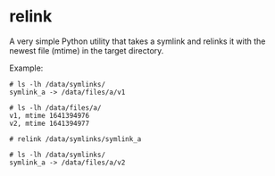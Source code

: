 # relink

A very simple Python utility that takes a symlink and relinks it with the newest file (mtime) in the target directory.

Example:

```
# ls -lh /data/symlinks/
symlink_a -> /data/files/a/v1

# ls -lh /data/files/a/
v1, mtime 1641394976
v2, mtime 1641394977

# relink /data/symlinks/symlink_a

# ls -lh /data/symlinks/
symlink_a -> /data/files/a/v2
```
